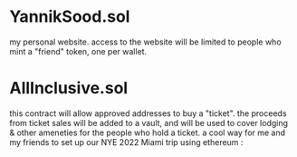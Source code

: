 # YannikSood.sol
my personal website. access to the website will be limited to people who mint a "friend" token, one per wallet.

# AllInclusive.sol
this contract will allow approved addresses to buy a "ticket". the proceeds from ticket sales will be added to a vault, and will be used to cover lodging & other ameneties for the people who hold a ticket. a cool way for me and my friends to set up our NYE 2022 Miami trip using ethereum :

